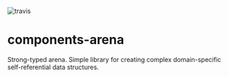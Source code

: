 ![travis](https://travis-ci.org/A1-Triard/components-arena.svg?branch=master)

# components-arena

Strong-typed arena. Simple library for creating complex domain-specific self-referential data structures.
